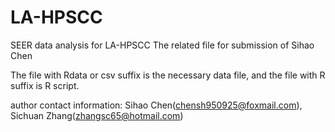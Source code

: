 # LA-HPSCC
SEER data analysis for LA-HPSCC
The related file for submission of Sihao Chen

The file with Rdata or csv suffix is the necessary data file, and the file with R suffix is R script.

author contact information: Sihao Chen(chensh950925@foxmail.com), Sichuan Zhang(zhangsc65@hotmail.com)
